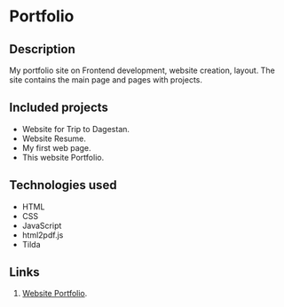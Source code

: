 # Portfolio

## Description

My portfolio site on Frontend development, website creation, layout. The site contains the main page and pages with projects.

## Included projects

* Website for Trip to Dagestan.
* Website Resume.
* My first web page.
* This website Portfolio.

## Technologies used

- HTML
- CSS
- JavaScript
- html2pdf.js
- Tilda

## Links

1. [Website Portfolio](https://timuryuta.github.io/Portfolio/).
